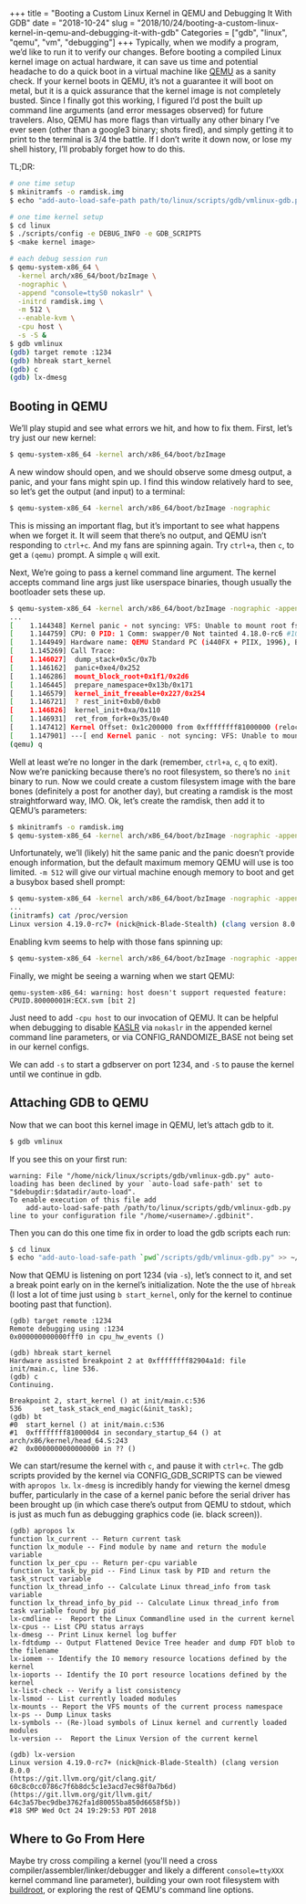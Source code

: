 +++
title = "Booting a Custom Linux Kernel in QEMU and Debugging It With GDB"
date = "2018-10-24"
slug = "2018/10/24/booting-a-custom-linux-kernel-in-qemu-and-debugging-it-with-gdb"
Categories = ["gdb", "linux", "qemu", "vm", "debugging"]
+++
Typically, when we modify a program, we’d like to run it to verify our changes.
Before booting a compiled Linux kernel image on actual hardware, it can save us
time and potential headache to do a quick boot in a virtual machine like
[QEMU](https://www.qemu.org/)
as a sanity check.  If your kernel boots in QEMU, it’s not a guarantee it will
boot on metal, but it is a quick assurance that the kernel image is not
completely busted.  Since I finally got this working, I figured I’d post the
built up command line arguments (and error messages observed) for future
travelers.  Also, QEMU has more flags than virtually any other binary I’ve ever
seen (other than a google3 binary; shots fired), and simply getting it to print
to the terminal is 3/4 the battle.  If I don’t write it down now, or lose my
shell history, I’ll probably forget how to do this.

TL;DR:
```sh
# one time setup
$ mkinitramfs -o ramdisk.img
$ echo "add-auto-load-safe-path path/to/linux/scripts/gdb/vmlinux-gdb.py" >> ~/.gdbinit

# one time kernel setup
$ cd linux
$ ./scripts/config -e DEBUG_INFO -e GDB_SCRIPTS
$ <make kernel image>

# each debug session run
$ qemu-system-x86_64 \
  -kernel arch/x86_64/boot/bzImage \
  -nographic \
  -append "console=ttyS0 nokaslr" \
  -initrd ramdisk.img \
  -m 512 \
  --enable-kvm \
  -cpu host \
  -s -S &
$ gdb vmlinux
(gdb) target remote :1234
(gdb) hbreak start_kernel
(gdb) c
(gdb) lx-dmesg
```

## Booting in QEMU

We’ll play stupid and see what errors we hit, and how to fix them.  First,
let’s try just our new kernel:

```sh
$ qemu-system-x86_64 -kernel arch/x86_64/boot/bzImage
```

A new window should open, and we should observe some dmesg output, a panic, and
your fans might spin up.  I find this window relatively hard to see, so let’s
get the output (and input) to a terminal:

```sh
$ qemu-system-x86_64 -kernel arch/x86_64/boot/bzImage -nographic
```

This is missing an important flag, but it’s important to see what happens when
we forget it.  It will seem that there’s no output, and QEMU isn’t responding
to `ctrl+c`.  And my fans are spinning again.  Try `ctrl+a`, then `c`, to get a
`(qemu)` prompt.  A simple `q` will exit.

Next, We’re going to pass a kernel command line argument.  The kernel accepts
command line args just like userspace binaries, though usually the bootloader
sets these up.

```sh
$ qemu-system-x86_64 -kernel arch/x86_64/boot/bzImage -nographic -append "console=ttyS0"
...
[    1.144348] Kernel panic - not syncing: VFS: Unable to mount root fs on unknown-block(0,0)
[    1.144759] CPU: 0 PID: 1 Comm: swapper/0 Not tainted 4.18.0-rc6 #10
[    1.144949] Hardware name: QEMU Standard PC (i440FX + PIIX, 1996), BIOS 1.10.2-1ubuntu1 04/01/2014
[    1.145269] Call Trace:
[    1.146027]  dump_stack+0x5c/0x7b
[    1.146162]  panic+0xe4/0x252
[    1.146286]  mount_block_root+0x1f1/0x2d6
[    1.146445]  prepare_namespace+0x13b/0x171
[    1.146579]  kernel_init_freeable+0x227/0x254
[    1.146721]  ? rest_init+0xb0/0xb0
[    1.146826]  kernel_init+0xa/0x110
[    1.146931]  ret_from_fork+0x35/0x40
[    1.147412] Kernel Offset: 0x1c200000 from 0xffffffff81000000 (relocation range: 0xffffffff80000000-0xffffffffbfffffff)
[    1.147901] ---[ end Kernel panic - not syncing: VFS: Unable to mount root fs on unknown-block(0,0) ]---
(qemu) q
```

Well at least we’re no longer in the dark (remember, `ctrl+a`, `c`, `q` to
exit).  Now we’re panicking because there’s no root filesystem, so there’s no
`init` binary to run.  Now we could create a custom filesystem image with the
bare bones (definitely a post for another day), but creating a ramdisk is the
most straightforward way, IMO.  Ok, let’s create the ramdisk,
then add it to QEMU’s parameters:

```sh
$ mkinitramfs -o ramdisk.img
$ qemu-system-x86_64 -kernel arch/x86_64/boot/bzImage -nographic -append "console=ttyS0" -initrd ramdisk.img
```

Unfortunately, we’ll (likely) hit the same panic and the panic doesn’t provide
enough information, but the default maximum memory QEMU will use is too
limited.  `-m 512` will give our virtual machine enough memory to boot and get
a busybox based shell prompt:

```sh
$ qemu-system-x86_64 -kernel arch/x86_64/boot/bzImage -nographic -append "console=ttyS0" -initrd ramdisk.img -m 512
...
(initramfs) cat /proc/version
Linux version 4.19.0-rc7+ (nick@nick-Blade-Stealth) (clang version 8.0.0 (https://git.llvm.org/git/clang.git/ 60c8c0cc0786c7f6b8dc5c1e3acd7ec98f0a7b6d) (https://git.llvm.org/git/llvm.git/ 64c3a57bec9dbe3762fa1d80055ba850d6658f5b)) #18 SMP Wed Oct 24 19:29:53 PDT 2018
```

Enabling kvm seems to help with those fans spinning up:

```sh
$ qemu-system-x86_64 -kernel arch/x86_64/boot/bzImage -nographic -append "console=ttyS0" -initrd ramdisk.img -m 512 --enable-kvm
```

Finally, we might be seeing a warning when we start QEMU:

```
qemu-system-x86_64: warning: host doesn't support requested feature: CPUID.80000001H:ECX.svm [bit 2]
```

Just need to add `-cpu host` to our invocation of QEMU.  It can be helpful when
debugging to disable
[KASLR](https://lwn.net/Articles/569635/)
via `nokaslr` in the appended kernel command line parameters, or via
CONFIG_RANDOMIZE_BASE not being set in our kernel configs.

We can add `-s` to start a gdbserver on port 1234, and `-S` to pause the kernel
until we continue in gdb.

## Attaching GDB to QEMU
Now that we can boot this kernel image in QEMU, let’s attach gdb to it.

```sh
$ gdb vmlinux
```

If you see this on your first run:
```
warning: File "/home/nick/linux/scripts/gdb/vmlinux-gdb.py" auto-loading has been declined by your `auto-load safe-path' set to "$debugdir:$datadir/auto-load".
To enable execution of this file add
	add-auto-load-safe-path /path/to/linux/scripts/gdb/vmlinux-gdb.py
line to your configuration file "/home/<username>/.gdbinit".
```
Then you can do this one time fix in order to load the gdb scripts each run:
```sh
$ cd linux
$ echo "add-auto-load-safe-path `pwd`/scripts/gdb/vmlinux-gdb.py" >> ~/.gdbinit
```

Now that QEMU is listening on port 1234 (via `-s`), let’s connect to it, and
set a break point early on in the kernel’s initialization.  Note the the use of
`hbreak` (I lost a lot of time just using `b start_kernel`, only for the
kernel to continue booting past that function).

```
(gdb) target remote :1234
Remote debugging using :1234
0x000000000000fff0 in cpu_hw_events ()

(gdb) hbreak start_kernel
Hardware assisted breakpoint 2 at 0xffffffff82904a1d: file init/main.c, line 536.
(gdb) c
Continuing.

Breakpoint 2, start_kernel () at init/main.c:536
536		set_task_stack_end_magic(&init_task);
(gdb) bt
#0  start_kernel () at init/main.c:536
#1  0xffffffff810000d4 in secondary_startup_64 () at arch/x86/kernel/head_64.S:243
#2  0x0000000000000000 in ?? ()
```

We can start/resume the kernel with `c`, and pause it with `ctrl+c`.  The gdb
scripts provided by the kernel via CONFIG_GDB_SCRIPTS can be viewed with
`apropos lx`. `lx-dmesg` is incredibly handy for viewing the kernel dmesg
buffer, particularly in the case of a kernel panic before the serial driver has
been brought up (in which case there’s output from QEMU to stdout, which is
just as much fun as debugging graphics code (ie. black screen)).

```
(gdb) apropos lx
function lx_current -- Return current task
function lx_module -- Find module by name and return the module variable
function lx_per_cpu -- Return per-cpu variable
function lx_task_by_pid -- Find Linux task by PID and return the task_struct variable
function lx_thread_info -- Calculate Linux thread_info from task variable
function lx_thread_info_by_pid -- Calculate Linux thread_info from task variable found by pid
lx-cmdline --  Report the Linux Commandline used in the current kernel
lx-cpus -- List CPU status arrays
lx-dmesg -- Print Linux kernel log buffer
lx-fdtdump -- Output Flattened Device Tree header and dump FDT blob to the filename
lx-iomem -- Identify the IO memory resource locations defined by the kernel
lx-ioports -- Identify the IO port resource locations defined by the kernel
lx-list-check -- Verify a list consistency
lx-lsmod -- List currently loaded modules
lx-mounts -- Report the VFS mounts of the current process namespace
lx-ps -- Dump Linux tasks
lx-symbols -- (Re-)load symbols of Linux kernel and currently loaded modules
lx-version --  Report the Linux Version of the current kernel

(gdb) lx-version
Linux version 4.19.0-rc7+ (nick@nick-Blade-Stealth) (clang version 8.0.0
(https://git.llvm.org/git/clang.git/ 60c8c0cc0786c7f6b8dc5c1e3acd7ec98f0a7b6d)
(https://git.llvm.org/git/llvm.git/ 64c3a57bec9dbe3762fa1d80055ba850d6658f5b))
#18 SMP Wed Oct 24 19:29:53 PDT 2018
```

## Where to Go From Here

Maybe try cross compiling a kernel (you'll need a cross
compiler/assembler/linker/debugger and likely a different `console=ttyXXX`
kernel command line parameter), building your own root filesystem with
[buildroot](https://buildroot.org/),
or exploring the rest of QEMU's command line options.
